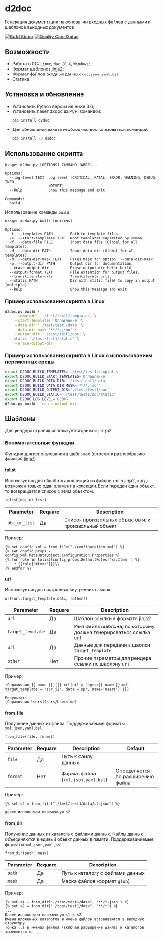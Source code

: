 
# d2doc
Генерация документации на основании входных файлов с данными и шаблонов выходных документов

[![Build Status](https://travis-ci.org/brobots-corporation/d2doc.svg?branch=master)](https://travis-ci.org/brobots-corporation/d2doc) [![Quality Gate Status](https://sonarcloud.io/api/project_badges/measure?project=d2doc&metric=alert_status)](https://sonarcloud.io/dashboard?id=d2doc)

## Возможности
* Работа в ОС: `Linux`, `Mac OS X`, `Windows`;
* Формат шаблонов [jinja2](https://jinja.palletsprojects.com/);
* Формат файлов входных данных `xml,json,yaml,bsl`.
* Статика

## Установка и обновление

* Установить Python версии не ниже 3.6;
* Установить пакет d2doc из PyPI командой:
    ```sh
    pip install d2doc
    ```
* Для обновления пакета необходимо воспользоваться командой:
    ```sh
    pip install -U d2doc
    
## Использование скрипта
```
Usage: d2doc.py [OPTIONS] COMMAND [ARGS]...

Options:
  --log-level TEXT  Log level [CRITICAL, FATAL, ERROR, WARNING, DEBUG, INFO,
                    NOTSET]                 
  --help            Show this message and exit.

Commands:
  build
```  
Использование команды `build`
```
Usage: d2doc.py build [OPTIONS]

Options:
  -t, --templates PATH        Path to template files.
  -s, --start-templates TEXT  Root templates separated by comma.
  -f, --data-file FILE        Input data file (Global for all templates).
  -d, --data-dir PATH         Input data dir (Global for all templates).
  -m, --data-dir-mask TEXT    Files mask for option '--data-dir-mask'.
  -o, --output-dir PATH       Output dir for documentation.
  --erase-output-dir          Erase output dir befor build.
  --output-format TEXT        File extention for output files.
  --transliterate-urls        Transliterate urls.
  --static PATH               Dir with static files to copy in output (multiple).
  --help                      Show this message and exit.
```


### Пример использования скрипта в Linux
```sh
d2doc.py build \
	--templates './test/test1/templates' \
	--start-templates 'Оглавление' \
	--data-dir './test/test1/data' \
	--data-dir-mask '**/*.json' \
	--output-dir './test/test1/doc' \
  --static './test/test1/static' \
	--erase-output-dir
```

### Пример использования скрипта в Linux c использованием переменных среды
```sh
export D2DOC_BUILD_TEMPLATES='./test/test1/templates'
export D2DOC_BUILD_START_TEMPLATES='Оглавление'
export D2DOC_BUILD_DATA_DIR='./test/test1/data'
export D2DOC_BUILD_DATA_DIR_MASK='**/*.json'
export D2DOC_BUILD_OUTPUT_DIR='./test/test1/doc'
export D2DOC_BUILD_STATIC='./test/test1/doc/static'
export D2DOC_LOG_LEVEL='DEBUG'
d2doc.py build --erase-output-dir
```

## Шаблоны
Для рендера страниц используется движок `jinja2`

### Вспомогательные функции
Функции для использования в шаблонах (плюсом к разнообразию функций [jinja2](https://jinja.palletsprojects.com/))

#### tolist
Используется для обработки коллекций из файлов xml в jinja2, когда возможен только один элемент в колекции. Если передан один объект, то возвращается список с этим объектом.

```
tolist(obj_or_list)
```
| Parameter | Requare|Description |
| --- | --- | --- |
| `obj_or_list` | Да | Список произвольных объектов или произвольный объект |

Пример:
```
{% set config_xml = from_file("./configuration.xml") %}
{% set config_props = config_xml.MetaDataObject.Configuration.Properties %}
{% for role in tolist(config_props.DefaultRoles['xr:Item']) %}
    * {{role['#text']}}\\
{% endfor %}
```

#### url
Используется для построения внутренних ссылок.

```
url(url,target_template,data, [other])
```
| Parameter | Requare|Description |
| --- | --- | --- |
| `url` | Да | Шаблон ссылки в формате jinja2 |
| `target_template` | Да | Имя файла шаблона, по которому должна генерироваться ссылка `url` |
| `url` | Да | Данные для передачи в шаблон `target_template` |
| `other` | Нет | Прочие параметры для рендера ссылки по шаблону `url` |

Пример:
```
[Справочник {{ name }}]({{ url(url = 'sprs/{{ name }}.md', target_template = 'spr.j2', data = spr, name='Users') }})

Результат:
[Справочник Users](sprs/Users.md) 
```

#### from_file
Получение данных из файла. Поддерживаемые форматы `xml,json,yaml,bsl` 

```
from_file(file, format)
```

| Parameter | Requare|Description | Default
| --- | --- | --- | --- |
| `file` | Да | Путь к файлу данных | |
| `format` | Нет | Формат файла (`xml,json,yaml,bsl`) | Определяется по расширению файла |

Пример:
```
{% set s2 = from_file("./test/test1/data/s2.json") %}
...
далее используем переменную s2
```

#### from_dir
Получение данных из каталога с файлами данных. Файлы данных объединяются в единый объект данных в памяти. Поддерживаниемые форматы `xml,json,yaml,bsl` 

```
from_dir(path, mask)
```

| Parameter | Requare|Description|
| --- | --- | --- |
| `path` | Да | Путь к каталогу с файлами данных |
| `mask` | Да | Маска файлов (формат `glob`).|

Пример:
```
{% set s1 = from_dir("./test/test1/data", '**/*.json') %}
{% set s2 = from_dir("./test/test1/data", '**/*') %}
...
Далее используем переменную s1 и s2. 
Имена вложенных каталогов и имена файлов встраиваются в выходную структуру. 
Точка (.) в именах файлов (включая расширение файла) и каталогов заменяется на _
```
